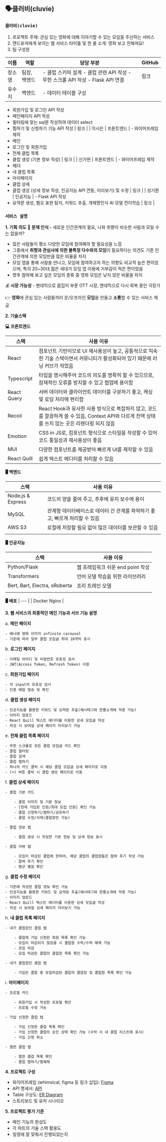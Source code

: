 ## 🗣️클러비(cluvie)

### **`클러비(cluvie)`**

1. 프로젝트 주제: 관심 있는 영화에 대해 이야기할 수 있는 모임을 주선하는 서비스
2. 엔드유저에게 보이는 웹 서비스 타이틀 및 한 줄 소개: 영화 보고 친해져요!
3. 팀 구성원

| 이름 | 역할 | 담당 부분 | GitHub |
| --- | --- | --- | --- |
| 장소영 | 팀장, 백엔드  | - 클럽 스키마 설계 - 클럽 관련 API 작성 - 무한 스크롤 API 작성 - Flask API 연결 | 링크 |
| 유수지 | 백엔드 | - 데이터 테이블 구상
- 회원가입 및 로그인 API 작성
- 메인페이지 API 작성
- 필터링에 맞는 sql문 작성하여 데이터 select
- 찜하기 및 신청하기 기능 API 작성 | 링크 |
| 이시은 | 프론트엔드 | - 와이어프레임 제작
- 메인
- 로그인 및 회원가입
- 전체 클럽 목록
- 클럽 생성 (기본 정보 작성) | 링크 |
| 신가현 | 프론트엔드 | - 와이어프레임 제작
- 헤더
- 내 클럽 목록
- 마이페이지
- 클럽 상세
- 클럽 생성 (상세 정보 작성, 인공지능 API 연동, 미리보기) 및 수정 | 링크 |
| 성기환 | 인공지능 | - Flask API 작성
- 요약문 생성, 혐오 표현 탐지, 키워드 추출, 개체명인식 AI 모델 전이학습 | 링크 |

### **`서비스 설명`**

**1. 기획 의도**
🤔 **문제 인식 -** 새로운 인간관계의 필요, 나와 취향이 비슷한 사람과 모일 수는 없을까?

- 많은 사람들이 평소 다양한 모임에 참여해야 할 필요성을 느낌
- 그중에서 **취향과 관심사에 의한 불특정 다수와의 모임**이 필요하다는 의견도 기존 인간관계에 의한 모임만큼 많은 비율을 차지
- 모임 앱을 통해 사람을 만나고, 모임에 참여하고자 하는 의향도 비교적 높은 편이었으며, 특히 20~30대 젊은 세대가 모임 앱 이용에 거부감이 적은 편이었음
- 향후 참여해 보고 싶은 모임의 종류 중 영화 모임은 낮지 않은 비율을 차지

💰 **시장 가능성** - 팬데믹으로 몸집이 부푼 OTT 시장, 엔데믹으로 다시 회복 중인 극장가


👉 **영화**에 관심 있는 사람들끼리 온/오프라인 **모임**을 만들고 **소통**할 수 있는 서비스 제공

**2. 기술스택**

**💻 프론트엔드**

| 스택 | 사용 이유 |
| --- | --- |
| React  | 컴포넌트 기반이므로 UI 재사용성이 높고, 공통적으로 익숙한 기술 스택이면서 커뮤니티가 활성화되어 있기 때문에 러닝 커브가 적었음 
| Typescript | 타입을 명시해주어 코드의 의도를 명확히 할 수 있으므로, 잠재적인 오류를 방지할 수 있고 협업에 용이함 |
| React Query | 서버 데이터와 클라이언트 데이터를 구분하기 좋고, 캐싱 및 로딩 처리에 편리함 |
| Recoil | React Hook과 유사한 사용 방식으로 복잡하지 않고, 코드를 깔끔하게 쓸 수 있음, Context API와 다르게 전역 상태를 쓰지 않는 곳은 리렌더링 되지 않음 |
| Emotion | CSS in JS로, 컴포넌트 형식으로 스타일을 작성할 수 있어 코드 통일성과 재사용성이 좋음 |
| MUI | 다양한 컴포넌트를 제공받아 빠르게 UI를 제작할 수 있음 |
| React Quill | 쉽게 텍스트 에디터를 처리할 수 있음 |

**🖥️ 백엔드**

| 스택 | 사용 이유 |
| --- | --- |
| Node.js & Express | 코드의 양을 줄여 주고, 추후에 유지 보수에 용이 |
| MySQL | 관계형 데이터베이스로 데이터 간 관계를 파악하기 좋고, 빠르게 처리할 수 있음 |
| AWS S3 | 로컬에 저장할 필요 없이 많은 데이터를 보관할 수 있음 |
|  |  |

**🖥️ 인공지능**

| 스택 | 사용 이유 |
| --- | --- |
| Python/Flask | 웹 프레임워크 쉬운 end point 작성 |
| Transformers | 언어 모델 학습을 위한 라이브러리 |
| Bert, Bart, Electra, sRoberta | 프리 트레인 모델 |
|  |  |

**🖥️ 배포**
| --- |
| Docker Nginx |

**3. 웹 서비스의 최종적인 메인 기능과 서브 기능 설명**

a. **메인 페이지**

    - 배너에 영화 이미지 infinite carousel
    - 기준에 따라 일부 클럽 모집글 최대 10개씩 표시
        
b. **로그인 페이지**

    - 이메일 아이디 및 비밀번호 유효성 검사
    - JWT(Access Token, Refresh Token) 이용

c. **회원가입 페이지**

    - 각 input의 유효성 검사
    - 인증 메일 발송 및 확인
        
d. **클럽 생성 페이지**

    - 인공지능을 활용한 키워드 및 요약문 추출(해시태그와 한줄소개에 적용 가능)
    - 이미지 업로드
    - React Quill 텍스트 에디터를 이용한 상세 모집글 작성
    - 작성 시 보여질 상세 페이지 미리보기 가능

e. **전체 클럽 목록 페이지**

    - 무한 스크롤로 모든 클럽 모집글 카드 확인
    - 클럽 필터링
    - 클럽 검색
    - 클럽 찜하기
    - 하나의 카드 클릭 시 해당 클럽 모집글 상세 페이지로 이동
    - (+) 버튼 클릭 시 클럽 생성 페이지로 이동

f. **클럽 상세 페이지**

    - 클럽 기본 카드

        - 클럽 이미지 및 기본 정보
        - [현재 가입된 인원/최대 모집 인원] 확인 가능
        - 클럽 신청하기/찜하기/공유하기
        - 클럽 수정/삭제(클럽장만 가능)
 
    - 클럽 정보 탭

        - 클럽 생성 시 작성한 기본 정보 및 상세 정보 표시

    - 클럽 리뷰 탭

        - 모집이 마감된 클럽에 한하여, 해당 클럽의 클럽원들은 참여 후기 작성 가능
        - 참여 후기 확인
        - 평균 별점 확인

g. **클럽 수정 페이지**

    - 기존에 작성한 클럽 정보 확인 가능
    - 인공지능을 활용한 키워드 및 요약문 추출(해시태그와 한줄소개에 적용 가능)
    - 이미지 업로드
    - React Quill 텍스트 에디터를 이용한 상세 모집글 작성
    - 작성 시 보여질 상세 페이지 미리보기 가능

h. **내 클럽 목록 페이지**

    - 내가 클럽장인 클럽 탭

        - 클럽에 가입 신청한 회원 목록 확인 가능
        - 모집이 마감되지 않았을 시 클럽원 수락/수락 해제 가능
        - 모집 마감
        - 모집 마감된 클럽의 클럽원 목록 확인 가능

    - 내가 클럽원인 클럽 탭

        - 가입된 클럽 중 모집마감된 클럽의 클럽장 및 클럽원 목록 확인 가능
    
i. **마이페이지**

    - 프로필 카드

        - 회원가입 시 작성한 프로필 확인
        - 프로필 수정 가능

    - 가입 신청한 클럽 탭

        - 가입 신청한 클럽 목록 확인
        - 가입 신청한 클럽의 승인 상태 확인 가능 (수락 시 내 클럽 리스트에 표시)
        - 가입 신청 취소

    - 찜한 클럽 탭

        - 찜한 클럽 목록 확인
        - 클럽 찜하기/찜해제

**4. 프로젝트 구성**

- 와이어프레임 (whimsical, figma 등 링크 삽입): [Figma](https://www.figma.com/file/lBGeWRcJnkiAPIFfQIxaWM/3%EC%B0%A8%ED%94%84%EB%A1%9C%EC%A0%9D%ED%8A%B8_%EC%99%80%EC%9D%B4%EC%96%B4%ED%94%84%EB%A0%88%EC%9E%84?node-id=0%3A1)
- API 명세서: [API](https://www.notion.so/3acbc365292748fdafd8978f945cbf1b?v=ff0ae52f70e54e4c80397cab0118f604)
- Table 구상도: [ER Diagram](https://www.notion.so/table-7431f13d13604dcab21f66242ab97b60)
- 스토리보드 및 유저 시나리오

**5. 프로젝트 평가 기준**
- 메인 기능의 완성도
- 각 파트의 기술 스택 활용도
- 일정에 잘 맞춰서 진행되었는지
